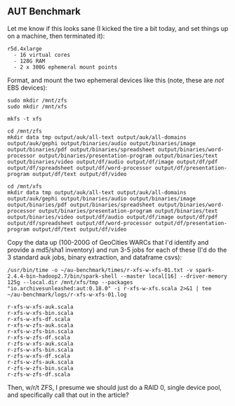 ## AUT Benchmark

Let me know if this looks sane (I kicked the tire a bit today, and set things up on a machine, then terminated it):

```
r5d.4xlarge
  - 16 virtual cores
  - 128G RAM
  - 2 x 300G ephemeral mount points
```

Format, and mount the two ephemeral devices like this (note, these are *not* EBS devices):

```
sudo mkdir /mnt/zfs
sudo mkdir /mnt/xfs

mkfs -t xfs

cd /mnt/zfs
mkdir data tmp output/auk/all-text output/auk/all-domains output/auk/gephi output/binaries/audio output/binaries/image output/binaries/pdf output/binaries/spreadsheet output/binaries/word-processor output/binaries/presentation-program output/binaries/text output/binaries/video output/df/audio output/df/image output/df/pdf output/df/spreadsheet output/df/word-processor output/df/presentation-program output/df/text output/df/video

cd /mnt/xfs
mkdir data tmp output/auk/all-text output/auk/all-domains output/auk/gephi output/binaries/audio output/binaries/image output/binaries/pdf output/binaries/spreadsheet output/binaries/word-processor output/binaries/presentation-program output/binaries/text output/binaries/video output/df/audio output/df/image output/df/pdf output/df/spreadsheet output/df/word-processor output/df/presentation-program output/df/text output/df/video

```

Copy the data up (100-200G of GeoCities WARCs that I'd identify and provide a md5/sha1 inventory) and run 3-5 jobs for each of these (I'd do the 3 standard auk jobs, binary extraction, and dataframe csvs):

```
/usr/bin/time -o ~/au-benchmark/times/r-xfs-w-xfs-01.txt -v spark-2.4.4-bin-hadoop2.7/bin/spark-shell --master local[16] --driver-memory 125g --local.dir /mnt/xfs/tmp --packages "io.archivesunleashed:aut:0.18.0" -i r-xfs-w-xfs.scala 2>&1 | tee ~/au-benchmark/logs/r-xfs-w-xfs-01.log

r-xfs-w-xfs-auk.scala
r-xfs-w-xfs-bin.scala
r-xfs-w-xfs-df.scala
r-xfs-w-zfs-auk.scala
r-xfs-w-zfs-bin.scala
r-xfs-w-zfs-df.scala
r-zfs-w-xfs-auk.scala
r-zfs-w-xfs-bin.scala
r-zfs-w-xfs-df.scala
r-zfs-w-zfs-auk.scala
r-zfs-w-zfs-bin.scala
r-zfs-w-zfs-df.scala

```

Then, w/r/t ZFS, I presume we should just do a RAID 0, single device pool, and specifically call that out in the article?
